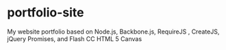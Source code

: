 portfolio-site
==============

My website portfolio based on Node.js, Backbone.js, RequireJS , CreateJS, jQuery Promises, and Flash CC HTML 5 Canvas
